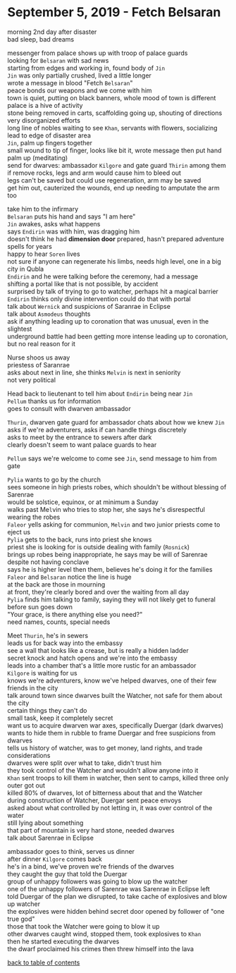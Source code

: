 # September 5, 2019 - Fetch Belsaran

morning 2nd day after disaster  
bad sleep, bad dreams  

messenger from palace shows up with troop of palace guards  
looking for `Belsaran` with sad news  
starting from edges and working in, found body of `Jin`  
`Jin` was only partially crushed, lived a little longer  
wrote a message in blood "Fetch `Belsaran`"  
peace bonds our weapons and we come with him  
town is quiet, putting on black banners, whole mood of town is different  
palace is a hive of activity  
stone being removed in carts, scaffolding going up, shouting of directions  
very disorganized efforts  
long line of nobles waiting to see `Khan`, servants with flowers, socializing  
lead to edge of disaster area  
`Jin`, palm up fingers together  
small wound to tip of finger, looks like bit it, wrote message then put hand palm up (meditating)  
send for dwarves: ambassador `Kilgore` and gate guard `Thirin` among them  
if remove rocks, legs and arm would cause him to bleed out  
legs can't be saved but could use regeneration, arm may be saved  
get him out, cauterized the wounds, end up needing to amputate the arm too  

take him to the infirmary  
`Belsaran` puts his hand and says "I am here"  
`Jin` awakes, asks what happens  
says `Endirin` was with him, was dragging him  
doesn't think he had **dimension door** prepared, hasn't prepared adventure spells for years  
happy to hear `Soren` lives  
not sure if anyone can regenerate his limbs, needs high level, one in a big city in Qubla  
`Endirin` and he were talking before the ceremony, had a message  
shifting a portal like that is not possible, by accident  
surprised by talk of trying to go to watcher, perhaps hit a magical barrier  
`Endirin` thinks only divine intervention could do that with portal  
talk about `Wernick` and suspicions of Saranrae in Eclipse  
talk about `Asmodeus` thoughts  
ask if anything leading up to coronation that was unusual, even in the slightest  
underground battle had been getting more intense leading up to coronation, but no real reason for it  

Nurse shoos us away  
priestess of Saranrae  
asks about next in line, she thinks `Melvin` is next in seniority  
not very political  

Head back to lieutenant to tell him about `Endirin` being near `Jin`  
`Pellum` thanks us for information  
goes to consult with dwarven ambassador  

`Thurin`, dwarven gate guard for ambassador chats about how we knew `Jin`  
asks if we're adventurers, asks if can handle things discretely  
asks to meet by the entrance to sewers after dark  
clearly doesn't seem to want palace guards to hear  

`Pellum` says we're welcome to come see `Jin`, send message to him from gate  

`Pylia` wants to go by the church  
sees someone in high priests robes, which shouldn't be without blessing of Sarenrae  
would be solstice, equinox, or at minimum a Sunday  
walks past Me`l`vin who tries to stop her, she says he's disrespectful wearing the robes  
`Faleor` yells asking for communion, `Melvin` and two junior priests come to eject us  
`Pylia` gets to the back, runs into priest she knows  
priest she is looking for is outside dealing with family (`Rosnick`)  
brings up robes being inappropriate, he says may be will of Sarenrae despite not having conclave  
says he is higher level then them, believes he's doing it for the families  
`Faleor` and `Belsaran` notice the line is huge  
at the back are those in mourning  
at front, they're clearly bored and over the waiting from all day  
`Pylia` finds him talking to family, saying they will not likely get to funeral before sun goes down  
"Your grace, is there anything else you need?"  
need names, counts, special needs  

Meet `Thurin`, he's in sewers  
leads us for back way into the embassy  
see a wall that looks like a crease, but is really a hidden ladder  
secret knock and hatch opens and we're into the embassy  
leads into a chamber that's a little more rustic for an ambassador  
`Kilgore` is waiting for us  
knows we're adventurers, know we've helped dwarves, one of their few friends in the city  
talk around town since dwarves built the Watcher, not safe for them about the city  
certain things they can't do  
small task, keep it completely secret  
want us to acquire dwarven war axes, specifically Duergar (dark dwarves)  
wants to hide them in rubble to frame Duergar and free suspicions from dwarves  
tells us history of watcher, was to get money, land rights, and trade considerations  
dwarves were split over what to take, didn't trust him  
they took control of the Watcher and wouldn't allow anyone into it  
`Khan` sent troops to kill them in watcher, then sent to camps, killed three only outer got out  
killed 80% of dwarves, lot of bitterness about that and the Watcher  
during construction of Watcher, Duergar sent peace envoys  
asked about what controlled by not letting in, it was over control of the water  
still lying about something  
that part of mountain is very hard stone, needed dwarves  
talk about Sarenrae in Eclipse  

ambassador goes to think, serves us dinner  
after dinner `Kilgore` comes back  
he's in a bind, we've proven we're friends of the dwarves  
they caught the guy that told the Duergar  
group of unhappy followers was going to blow up the watcher  
one of the unhappy followers of Sarenrae was Sarenrae in Eclipse left  
told Duergar of the plan we disrupted, to take cache of explosives and blow up watcher  
the explosives were hidden behind secret door opened by follower of "one true god"  
those that took the Watcher were going to blow it up  
other dwarves caught wind, stopped them, took explosives to `Khan`  
then he started executing the dwarves  
the dwarf proclaimed his crimes then threw himself into the lava  

[back to table of contents](/sessions/README.md)
